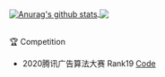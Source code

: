 <a href="https://github.com/PerpetualSmile">
  <img align="center" src="https://github-readme-stats-teal.vercel.app/api?username=PerpetualSmile&show_icons=truet&include_all_commits=True&hide=contribs" alt="Anurag's github stats" />
</a>

<a href="https://github.com/PerpetualSmile">
  <!-- Change the `github-readme-stats.anuraghazra1.vercel.app` to `github-readme-stats.vercel.app`  -->
  <img align="center" src="https://github-readme-stats-teal.vercel.app/api/top-langs/?username=PerpetualSmile&layout=compact" />
</a>

<br>
<br>

:trophy: Competition
  - 2020腾讯广告算法大赛 Rank19 [Code](https://github.com/PerpetualSmile/2020-Tencent-Advertisement-Algorithm-Competition-Rank19)
